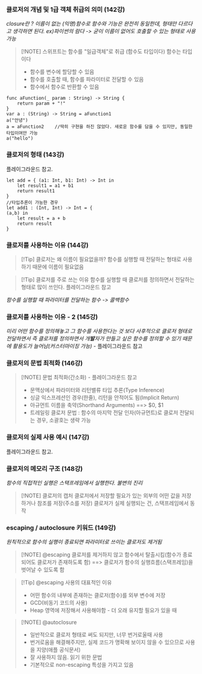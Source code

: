 ### 클로저의 개념 및 1급 객체 취급의 의미 (142강)
*closure란 ? 이름이 없는 (익명)함수로 함수와 기능은 완전히 동일한데, 형태만 다르다고 생각하면 된다. ex)파이썬의 람다 -> 굳이 이름이 없어도 호출할 수 있는 형태로 사용 가능*
> [!NOTE] 스위프트는 함수를 "일급객체"로 취급 (함수도 타입이다)
> 함수는 타입이다
> - 함수를 변수에 할당할 수 있음
> - 함수를 호출할 때, 함수를 파라미터로 전달할 수 있음
> - 함수에서 함수로 반환할 수 있음
```
func aFunction(_ param : String) -> String {
	return param + "!"
}
var a : (String) -> String = aFunction1
a("안녕")
a = aFunction2    //딱히 구현을 하진 않았다. 새로운 함수를 담을 수 있지만, 동일한 타입이여만 가능
a("hello")
```
### 클로저의 형태 (143강)
플레이그라운드 참고.
```
let add = { (a1: Int, b1: Int) -> Int in
    let result1 = a1 + b1
    return result1
}
//타입추론이 가능한 경우
let add1 : (Int, Int) -> Int = {
(a,b) in
    let result = a + b
    return result
}
```
### 클로저를 사용하는 이유 (144강)
> [!Tip] 클로저는 왜 이름이 필요없을까? 
> 함수를 실행할 때 전달하는 형태로 사용하기 때문에 이름이 필요없음

> [!Tip] 클로저를 주로 쓰는 이유 
> 함수를 실행할 때 클로저를 정의하면서 전달하는 형태로 많이 쓰인다. 플레이그라운드 참고

*함수를 실행할 때 파라미터를 전달하는 함수 -> 콜백함수*
### 클로저를 사용하는 이유 - 2 (145강)
*미리 어떤 함수를 정의해놓고 그 함수를 사용한다는 것 보다 사후적으로 클로저 형태로 전달하면서 즉 클로저를 정의하면서 개**발**자가 만들고 싶은 함수를 정의할 수 있기 때문에 활용도가 늘어남(커스터마이징 가능)* - 플레이그라운드 참고
### 클로저의 문법 최적화 (146강)
> [!NOTE] 문법 최적화(간소화) - 플레이그라운드 참고
> - 문맥상에서 파라미터와 리턴밸류 타입 추론(Type Inference)
> - 싱글 익스프레션인 경우(한줄), 리턴을 안적어도 됨(Implicit Return)
> - 아규먼트 이름을 축약(Shorthand Arguments) ==> $0, $1
> - 트레일링 클로저 문법 : 함수의 마지막 전달 인자(아규먼트)로 클로저 전달되는 경우, 소괄호는 생략 가능
### 클로저의 실제 사용 예시 (147강)
플레이그라운드 참고.
### 클로저의 메모리 구조 (148강)
*함수의 직접적인 실행은 스택프레임에서 실행한다. 불변의 진리*
> [!NOTE] 클로저의 캡처
> 클로저에서 저장할 필요가 있는 외부의 어떤 값을 저장하거나 참조를 저장(주소를 저장)
> 클로저가 실제 실행되는 건, 스택프레임에서 동작
### escaping / autoclosure 키워드 (149강)
*원칙적으로 함수의 실행이 종료되면 파라미터로 쓰이는 클로저도 제거됨*
> [!NOTE] @escaping
> 클로저를 제거하지 않고 함수에서 탈출시킴(함수가 종료되어도 클로저가 존재하도록 함) ==> 클로저가 함수의 실행흐름(스택프레임)을 벗어날 수 있도록 함

> [!Tip] @escaping 사용의 대표적인 이유
> - 어떤 함수의 내부에 존재하는 클로저(함수)를 외부 변수에 저장
> - GCD(비동기 코드의 사용)
> - Heap 영역에 저장해서 사용해야함 - 더 오래 유지할 필요가 있을 때

> [!NOTE] @autoclosure 
> - 일반적으로 클로저 형태로 써도 되지만, 너무 번거로울때 사용
> - 번거로움을 해결해주지만, 실제 코드가 명확해 보이지 않을 수 있으므로 사용을 지양(애플 공식문서)
> - 잘 사용하지 않음. 읽기 위한 문법
> - 기본적으로 non-escaping 특성을 가지고 있음
